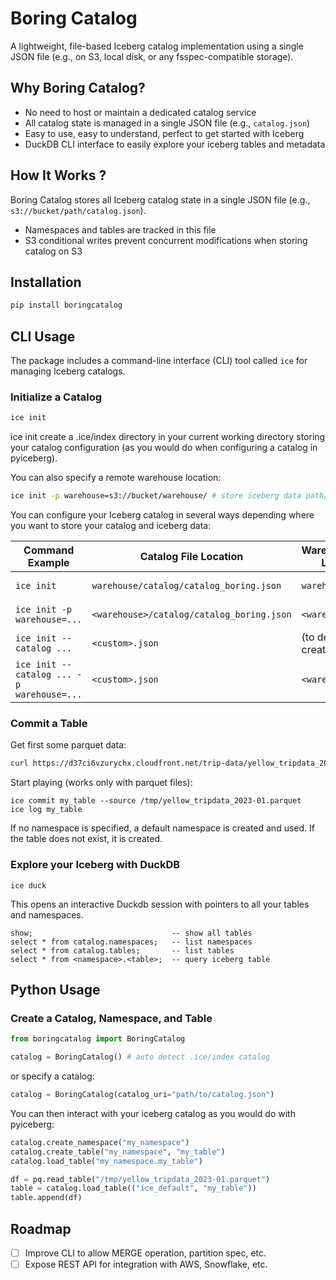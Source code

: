 # Boring Catalog

A lightweight, file-based Iceberg catalog implementation using a single JSON file (e.g., on S3, local disk, or any fsspec-compatible storage).

## Why Boring Catalog?
- No need to host or maintain a dedicated catalog service
- All catalog state is managed in a single JSON file (e.g., `catalog.json`)
- Easy to use, easy to understand, perfect to get started with Iceberg
- DuckDB CLI interface to easily explore your iceberg tables and metadata

## How It Works ? 

Boring Catalog stores all Iceberg catalog state in a single JSON file (e.g., `s3://bucket/path/catalog.json`).
- Namespaces and tables are tracked in this file
- S3 conditional writes prevent concurrent modifications when storing catalog on S3

## Installation

```bash
pip install boringcatalog
```

## CLI Usage

The package includes a command-line interface (CLI) tool called `ice` for managing Iceberg catalogs.

### Initialize a Catalog

```bash
ice init
```

ice init create a .ice/index directory in your current working directory storing your catalog configuration (as you would do when configuring a catalog in pyiceberg).

You can also specify a remote warehouse location:

```bash
ice init -p warehouse=s3://bucket/warehouse/ # store iceberg data path/<table>/ and catalog in path/catalog/catalog.json
```

You can configure your Iceberg catalog in several ways depending where you want to store your catalog and iceberg data:

| Command Example | Catalog File Location | Warehouse/Data Location | Use Case |
|-----------------|----------------------|------------------------|----------|
| `ice init` | `warehouse/catalog/catalog_boring.json` | `warehouse/` | Local, simple |
| `ice init -p warehouse=...` | `<warehouse>/catalog/catalog_boring.json` | `<warehouse>/` | Custom warehouse |
| `ice init --catalog ...` | `<custom>.json` | (to define when creating a table) | Custom catalog file |
| `ice init --catalog ... -p warehouse=...` | `<custom>.json` | `<warehouse>/` | Full control |

### Commit a Table

Get first some parquet data:
```bash
curl https://d37ci6vzurychx.cloudfront.net/trip-data/yellow_tripdata_2023-01.parquet -o /tmp/yellow_tripdata_2023-01.parquet
````

Start playing (works only with parquet files):
```
ice commit my_table --source /tmp/yellow_tripdata_2023-01.parquet
ice log my_table
```

If no namespace is specified, a default namespace is created and used. 
If the table does not exist, it is created.

### Explore your Iceberg with DuckDB
```
ice duck
```

This opens an interactive Duckdb session with pointers to all your tables and namespaces.

```
show;                               -- show all tables               
select * from catalog.namespaces;   -- list namespaces
select * from catalog.tables;       -- list tables
select * from <namespace>.<table>;  -- query iceberg table
```

## Python Usage

### Create a Catalog, Namespace, and Table

```python
from boringcatalog import BoringCatalog

catalog = BoringCatalog() # auto detect .ice/index catalog
```


or specify a catalog:
```python
catalog = BoringCatalog(catalog_uri="path/to/catalog.json")
```

You can then interact with your iceberg catalog as you would do with pyiceberg:

```python
catalog.create_namespace("my_namespace")
catalog.create_table("my_namespace", "my_table")
catalog.load_table("my_namespace.my_table")

df = pq.read_table("/tmp/yellow_tripdata_2023-01.parquet")
table = catalog.load_table(("ice_default", "my_table"))
table.append(df)
```

## Roadmap

- [ ] Improve CLI to allow MERGE operation, partition spec, etc.
- [ ] Expose REST API for integration with AWS, Snowflake, etc.
